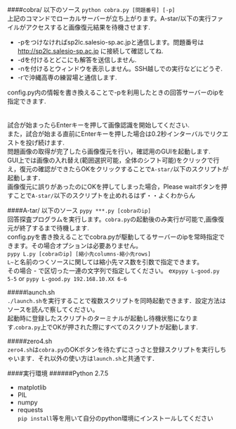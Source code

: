 ####cobra/ 以下のソース
`python cobra.py [問題番号] [-p]`  
上記のコマンドでローカルサーバーが立ち上がります。A-star/以下の実行ファイルがアクセスすると画像復元結果を待機させます.  

- -pをつけなければsp2lc.salesio-sp.ac.jpと通信します。問題番号は http://sp2lc.salesio-sp.ac.jp に接続して確認してね.  
- -dを付けるとどこにも解答を送信しません.  
- -nを付けるとウィンドウを表示しません。SSH越しでの実行などにどうぞ.  
- -rで沖縄高専の練習場と通信します.  
  
config.py内の情報を書き換えることで-pを利用したときの回答サーバーのipを指定できます.  
　　

試合が始まったらEnterキーを押して画像認識を開始してください.  
また，試合が始まる直前にEnterキーを押した場合は0.2秒インターバルでリクエストを投げ続けます.    
  問題画像の取得が完了したら画像復元を行い，確認用のGUIを起動します.  
GUI上では画像の入れ替え(範囲選択可能，全体のシフト可能)をクリックで行え，復元の確認ができたらOKをクリックすることで`A-star/`以下のスクリプトが起動します．  
画像復元に誤りがあったのにOKを押してしまった場合，Please waitボタンを押すことで`A-star/`以下のスクリプトを止めれるはず・・よくわからん  
  
  
####A-tar/ 以下のソース
`pypy ***.py [cobraのip]`  
回答探査プログラムを実行します。`cobra.py`の起動後のみ実行が可能で,画像復元が終了するまで待機します.    
config.pyを書き換えることでcobra.pyが駆動してるサーバーのipを常時指定できます。その場合オプションは必要ありません。  
`pypy L.py [cobraのip] [縮小先columns-縮小先rows]`  
`L~`と名前のつくソースに関しては縮小先マス数を引数で指定できます。  
その場合 - で区切った一連の文字列で指定してください。 ex`pypy L-good.py 5-5`  or `pypy L-good.py 192.168.10.XX 6-6 `  


#####launch.sh  
`./launch.sh`を実行することで複数スクリプトを同時起動できます．設定方法はソースを読んで察してください。  
起動時に登録したスクリプトのターミナルが起動し待機状態になります.`cobra.py`上でOKが押された際にすべてのスクリプトが起動します.    


#####zero4.sh  
`zero4.sh`は`cobra.py`のOKボタンを待たずにさっさと登録スクリプトを実行しちゃいます．それ以外の使い方は`launch.sh`と共通です．


####実行環境
######Python 2.7.5
- matplotlib
- PIL
- numpy
- requests  
`pip install`等を用いて自分のpython環境にインストールしてください  

